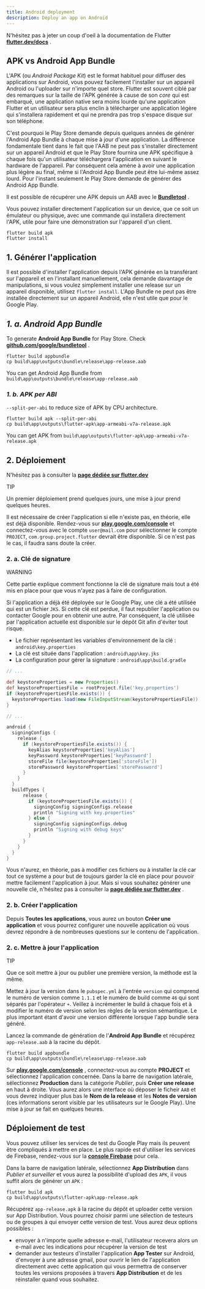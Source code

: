 ```yaml
---
title: Android deployment
description: Deploy an app on Android
---
```


N'hésitez pas à jeter un coup d'oeil à la documentation de Flutter [**flutter.dev/docs**](https://flutter.dev/docs/deployment/android#build-an-app-bundle) .

## APK vs Android App Bundle

L'APK (ou _Android Package Kit_) est le format habituel pour diffuser des applications sur Android, vous pouvez facilement l'installer sur un appareil Android ou l'uploader sur n'importe quel store. Flutter est souvent ciblé par des remarques sur la taille de l'APK générée à cause de son _core_ qui est embarqué, une application native sera moins lourde qu'une application Flutter et un utilisateur sera plus enclin à télécharger une application légère qui s'installera rapidement et qui ne prendra pas trop s'espace disque sur son téléphone.

C'est pourquoi le Play Store demande depuis quelques années de générer l'Android App Bundle à chaque mise à jour d'une application. La différence fondamentale tient dans le fait que l'AAB ne peut pas s'installer directement sur un appareil Android et que le Play Store fournira une APK spécifique à chaque fois qu'un utilisateur téléchargera l'application en suivant le hardware de l'appareil. Par conséquent cela amène à avoir une application plus légère au final, même si l'Android App Bundle peut être lui-même assez lourd. Pour l'instant seulement le Play Store demande de générer des Android App Bundle.

Il est possible de récupérer une APK depuis un AAB avec le [**Bundletool**](https://github.com/google/bundletool) .

Vous pouvez installer directement l'application sur un device, que ce soit un émulateur ou physique, avec une commande qui installera directement l'APK, utile pour faire une démonstration sur l'appareil d'un client.

```
flutter build apk
flutter install
```

## 1. Générer l'application

Il est possible d'installer l'application depuis l'APK générée en la transférant sur l'appareil et en l'installant manuellement, cela demande davantage de manipulations, si vous voulez simplement installer une release sur un appareil disponible, utilisez `flutter install`. L'App Bundle ne peut pas être installée directement sur un appareil Android, elle n'est utile que pour le Google Play.

## _1\. a. Android App Bundle_

To generate **Android App Bundle** for Play Store. Check [**github.com/google/bundletool**](https://github.com/google/bundletool) .

```
flutter build appbundle
cp build\app\outputs\bundle\release\app-release.aab
```

You can get Android App Bundle from `build\app\outputs\bundle\release\app-release.aab`

### _1\. b. APK per ABI_

`--split-per-abi` to reduce size of APK by CPU architecture.

```
flutter build apk --split-per-abi
cp build\app\outputs\flutter-apk\app-armeabi-v7a-release.apk
```

You can get APK from `build\app\outputs\flutter-apk\app-armeabi-v7a-release.apk`

## 2. Déploiement

N'hésitez pas à consulter la [**page dédiée sur flutter.dev**](https://flutter.dev/docs/deployment/android)

TIP

Un premier déploiement prend quelques jours, une mise à jour prend quelques heures.

Il est nécessaire de créer l'application si elle n'existe pas, en théorie, elle est déjà disponible. Rendez-vous sur [**play.google.com/console**](https://play.google.com/console) et connectez-vous avec le compte `user@mail.com` pour sélectionner le compte `PROJECT`, `com.group.project.flutter` devrait être disponible. Si ce n'est pas le cas, il faudra sans doute la créer.

### 2. a. Clé de signature

WARNING

Cette partie explique comment fonctionne la clé de signature mais tout a été mis en place pour que vous n'ayez pas à faire de configuration.

Si l'application a déjà été déployée sur le Google Play, une clé a été utilisée qui est un fichier `JKS`. Si cette clé est perdue, il faut republier l'application ou contacter Google pour en obtenir une autre. Par conséquent, la clé utilisée par l'application actuelle est disponible sur le dépôt Git afin d'éviter tout risque.

- Le fichier représentant les variables d'environnement de la clé : `android\key.properties`
- La clé est située dans l'application : `android\app\key.jks`
- La configuration pour gérer la signature : `android\app\build.gradle`

```groovy [android\app\build.gradle]
// ...

def keystoreProperties = new Properties()
def keystorePropertiesFile = rootProject.file('key.properties')
if (keystorePropertiesFile.exists()) {
  keystoreProperties.load(new FileInputStream(keystorePropertiesFile))
}

// ...

android {
  signingConfigs {
    release {
      if (keystorePropertiesFile.exists()) {
        keyAlias keystoreProperties['keyAlias']
        keyPassword keystoreProperties['keyPassword']
        storeFile file(keystoreProperties['storeFile'])
        storePassword keystoreProperties['storePassword']
      }
    }
  }
  buildTypes {
      release {
        if (keystorePropertiesFile.exists()) {
          signingConfig signingConfigs.release
          println "Signing with key.properties"
        } else {
          signingConfig signingConfigs.debug
          println "Signing with debug keys"
        }
      }
    }
  }
}
```

Vous n'aurez, en théorie, pas à modifier ces fichiers ou à installer la clé car tout ce système a pour but de toujours garder la clé en place pour pouvoir mettre facilement l'application à jour. Mais si vous souhaitez générer une nouvelle clé, n'hésitez pas à consulter la [**page dédiée sur flutter.dev**](https://flutter.dev/docs/deployment/android#signing-the-app) .

### 2. b. Créer l'application

Depuis **Toutes les applications**, vous aurez un bouton **Créer une application** et vous pourrez configurer une nouvelle application où vous devrez répondre à de nombreuses questions sur le contenu de l'application.

### 2. c. Mettre à jour l'application

TIP

Que ce soit mettre à jour ou publier une première version, la méthode est la même.

Mettez à jour la version dans le `pubspec.yml` à l'entrée `version` qui comprend le numéro de version comme `1.1.1` et le numéro de build comme `46` qui sont séparés par l'opérateur `+`. Veillez à incrémenter le build à chaque fois et à modifier le numéro de version selon les règles de la version sémantique. Le plus important étant d'avoir une version différente lorsque l'app bundle sera généré.

Lancez la commande de génération de l'**Android App Bundle** et récupérez `app-release.aab` à la racine du dépôt.

```
flutter build appbundle
cp build\app\outputs\bundle\release\app-release.aab
```

Sur [**play.google.com/console**](https://play.google.com/console) , connectez-vous au compte **PROJECT** et sélectionnez l'application concernée. Dans la barre de navigation latérale, sélectionnez **Production** dans la catégorie _Publier_, puis **Créer une release** en haut à droite. Vous aurez alors une interface où déposer le ficheir `AAB` et vous devrez indiquer plus bas le **Nom de la release** et les **Notes de version** (ces informations seront visible par les utilisateurs sur le Google Play). Une mise à jour se fait en quelques heures.

## Déploiement de test

Vous pouvez utiliser les services de test du Google Play mais ils peuvent être compliqués à mettre en place. Le plus rapide est d'utiliser les services de Firebase, rendez-vous sur la [**console Firebase**](https://console.firebase.google.com) pour cela.

Dans la barre de navigation latérale, sélectionnez **App Distribution** dans _Publier et surveiller_ et vous aurez la possibilité d'upload des `APK`, il vous suffit alors de générer un `APK` :

```
flutter build apk
cp build\app\outputs\flutter-apk\app-release.apk
```

Récupérez `app-release.apk` à la racine du dépôt et uploader cette version sur App Distribution. Vous pourrez choisir parmi une sélection de testeurs ou de groupes à qui envoyer cette version de test. Vous aurez deux options possibles :

- envoyer à n'importe quelle adresse e-mail, l'utilisateur recevera alors un e-mail avec les indications pour récupérer la version de test
- demander aux testeurs d'installer l'application **App Tester** sur Android, d'envoyer à une adresse gmail, pour ouvrir le lien de l'application directement avec cette application qui vous permettra de conserver toutes les versions proposées à travers **App Distribution** et de les réinstaller quand vous souhaitez.
